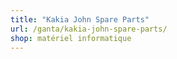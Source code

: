 ```yaml
---
title: "Kakia John Spare Parts"
url: /ganta/kakia-john-spare-parts/
shop: matériel informatique
---
```

